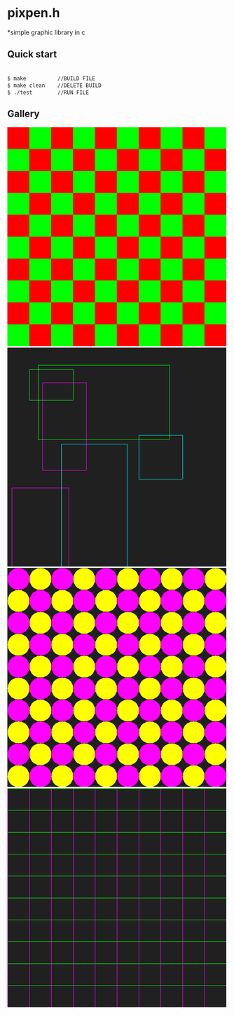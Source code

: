 #	**pixpen.h**

*simple graphic library in c

## Quick start

```CONSOLE

$ make			//BUILD FILE
$ make clean	//DELETE BUILD
$ ./test        //RUN FILE
```


## Gallery

![rectangle](./images/rectangle.png)
![rectangle (no fill)](./images/draw_rect.png)
![circle](./images/circle.png)
![lines](./images/grid.png)	




